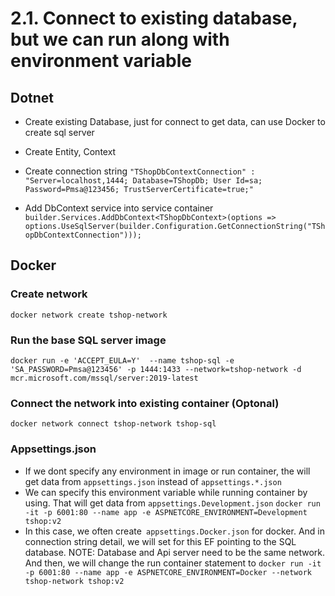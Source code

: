 # 2.1. Connect to existing database, but we can run along with environment variable
## Dotnet
- Create existing Database, just for connect to get data, can use Docker to create sql server
- Create Entity, Context
- Create connection string
    `"TShopDbContextConnection" : "Server=localhost,1444; Database=TShopDb; User Id=sa; Password=Pmsa@123456; TrustServerCertificate=true;"`

- Add DbContext service into service container
    `builder.Services.AddDbContext<TShopDbContext>(options =>
        options.UseSqlServer(builder.Configuration.GetConnectionString("TShopDbContextConnection")));`


## Docker
### Create network
    docker network create tshop-network

### Run the base SQL server image
    docker run -e 'ACCEPT_EULA=Y'  --name tshop-sql -e 'SA_PASSWORD=Pmsa@123456' -p 1444:1433 --network=tshop-network -d mcr.microsoft.com/mssql/server:2019-latest

### Connect the network into existing container (Optonal)
    docker network connect tshop-network tshop-sql

### Appsettings.json
- If we dont specify any environment in image or run container, the will get data from `appsettings.json` instead of `appsettings.*.json`
- We can specify this environment variable while running container by using. That will get data from `appsettings.Development.json`
    `docker run -it -p 6001:80 --name app -e ASPNETCORE_ENVIRONMENT=Development tshop:v2`
- In this case, we often create` appsettings.Docker.json` for docker. And in connection string detail, we will set for this EF pointing to the SQL database. NOTE: Database and Api server need to be the same network. And then, we will change the run container statement to 
    `docker run -it -p 6001:80 --name app -e ASPNETCORE_ENVIRONMENT=Docker --network tshop-network tshop:v2`
